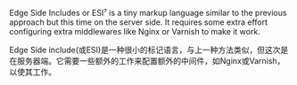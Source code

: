 Edge Side Includes or ESI⁷ is a tiny markup language similar to the previous approach but this time on the server side. It requires some extra effort configuring extra middlewares like Nginx or Varnish to make it work.

Edge Side include\(或ESI\)是一种很小的标记语言，与上一种方法类似，但这次是在服务器端。它需要一些额外的工作来配置额外的中间件，如Nginx或Varnish，以使其工作。

